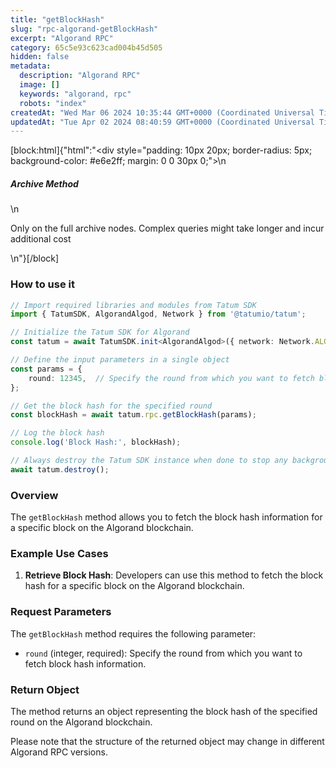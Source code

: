 ```yaml
---
title: "getBlockHash"
slug: "rpc-algorand-getBlockHash"
excerpt: "Algorand RPC"
category: 65c5e93c623cad004b45d505
hidden: false
metadata: 
  description: "Algorand RPC"
  image: []
  keywords: "algorand, rpc"
  robots: "index"
createdAt: "Wed Mar 06 2024 10:35:44 GMT+0000 (Coordinated Universal Time)"
updatedAt: "Tue Apr 02 2024 08:40:59 GMT+0000 (Coordinated Universal Time)"
---
```

[block:html]{"html":"<div style=\"padding: 10px 20px; border-radius: 5px; background-color: #e6e2ff; margin: 0 0 30px 0;\">\n  <h5>Archive Method</h5>\n  <p>Only on the full archive nodes. Complex queries might take longer and incur additional cost</p>\n</div>"}[/block]

### How to use it

```typescript
// Import required libraries and modules from Tatum SDK
import { TatumSDK, AlgorandAlgod, Network } from '@tatumio/tatum';

// Initialize the Tatum SDK for Algorand
const tatum = await TatumSDK.init<AlgorandAlgod>({ network: Network.ALGORAND_ALGOD });

// Define the input parameters in a single object
const params = {
    round: 12345,  // Specify the round from which you want to fetch block hash information (integer).
};

// Get the block hash for the specified round
const blockHash = await tatum.rpc.getBlockHash(params);

// Log the block hash
console.log('Block Hash:', blockHash);

// Always destroy the Tatum SDK instance when done to stop any background processes
await tatum.destroy();
```

### Overview

The `getBlockHash` method allows you to fetch the block hash information for a specific block on the Algorand blockchain.

### Example Use Cases

1. **Retrieve Block Hash**: Developers can use this method to fetch the block hash for a specific block on the Algorand blockchain.

### Request Parameters

The `getBlockHash` method requires the following parameter:

- `round` (integer, required): Specify the round from which you want to fetch block hash information.

### Return Object

The method returns an object representing the block hash of the specified round on the Algorand blockchain.

Please note that the structure of the returned object may change in different Algorand RPC versions.